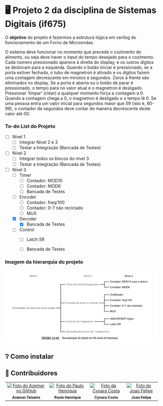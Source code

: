 # 🖥️ Projeto 2 da disciplina de Sistemas Digitais (if675)
O **objetivo** do projeto é fazermos a estrutura lógica em verilog do funcionamento de um Forno de Microondas. 

O sistema deve funcionar no momento que precede o cozimento do alimento, ou seja deve haver o input do tempo desejado para o cozimento. Cada número pressionado aparece à direita do display, e os outros dígitos se deslocam para a esquerda. Quando o botão iniciar é pressionado, se a porta estiver fechada, o tubo de magnetron é ativado e os dígitos fazem uma contagem decrescente em minutos e segundos. Zeros à frente são eliminados no display. Se a porta é aberta ou o botão de parar é pressionado, o tempo para no valor atual e o magnetron é desligado. Pressionar ‘limpar’ (clear) a qualquer momento força a contagem a 0. Quando a contagem chega a 0, o magnetron é desligado e o tempo lê 0. Se uma pessoa entra um valor inicial para segundos maior que 59 (isto é, 60-99), o contador de segundos deve contar de maneira decrescente deste valor até 00.

### To-do List do Projeto
- [ ] Nível 1
  - [ ] Integrar Nível 2 e 3
  - [ ] Testar a Integração (Bancada de Testes)

- [ ] Nível 2
  - [ ] Integrar todos os blocos do nível 3 
  - [ ] Testar a Integração (Bancada de Testes)
  
- [ ] Nível 3
  - [ ] Timer
    - [ ] Contador: MOD10
    - [ ] Contador: MOD6
    - [ ] Bancada de Testes

  - [ ] Encoder
    - [ ] Contador: freq/100
    - [ ] Contador: 0-7 não reciclado
    - [ ] MUX
   
  - [x] Decoder
    - [x] Bancada de Testes
   
  - [ ] Control
    - [ ] Latch SR
    - [ ] Bancada de Testes
  




### Imagem da hierarquia do projeto
![image](images/all_project.png)


## ❔ Como instalar


## 👥 Contribuidores 
<table>
  <tr>
    <td align="center">
      <a href="https://github.com/artn-dev">
        <img src="https://avatars.githubusercontent.com/u/61971642?v=4" width="100px;" alt="Foto do Azemar no GitHub"/><br>
        <sub>
          <b>Azemar Teixeira</b>
        </sub>
      </a>
    </td>
    <td align="center">
      <a href="">
        <img src="" width="100px;" alt="Foto do Paulo Henrique"/><br>
        <sub>
          <b>Paulo Henrique</b>
        </sub>
      </a>
    </td>
    <td align="center">
      <a href="https://github.com/CynaraCosta">
        <img src="https://avatars.githubusercontent.com/u/61971729?v=4" width="100px;" alt="Foto da Cynara Costa"/><br>
        <sub>
          <b>Cynara Costa</b>
        </sub>
      </a>
    </td>
    <td align="center">
      <a href="https://github.com/jfmvs">
        <img src="https://avatars.githubusercontent.com/u/61971830?v=4" width="100px;" alt="Foto do Joao Felipe"/><br>
        <sub>
          <b>Joao Felipe</b>
        </sub>
      </a>
    </td>
  </tr>
</table>
